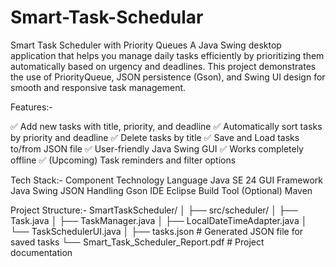 # Smart-Task-Schedular
 Smart Task Scheduler with Priority Queues  A Java Swing desktop application that helps you manage daily tasks efficiently by prioritizing them automatically based on urgency and deadlines. This project demonstrates the use of PriorityQueue, JSON persistence (Gson), and Swing UI design for smooth and responsive task management.


 Features:-

✅ Add new tasks with title, priority, and deadline
✅ Automatically sort tasks by priority and deadline
✅ Delete tasks by title
✅ Save and Load tasks to/from JSON file
✅ User-friendly Java Swing GUI
✅ Works completely offline
✅ (Upcoming) Task reminders and filter options

Tech Stack:-
Component	Technology
Language	Java SE 24
GUI Framework	Java Swing
JSON Handling	Gson
IDE	Eclipse
Build Tool	(Optional) Maven

Project Structure:-
SmartTaskScheduler/
│
├── src/scheduler/
│   ├── Task.java
│   ├── TaskManager.java
│   ├── LocalDateTimeAdapter.java
│   └── TaskSchedulerUI.java
│
├── tasks.json        # Generated JSON file for saved tasks
└── Smart_Task_Scheduler_Report.pdf  # Project documentation

